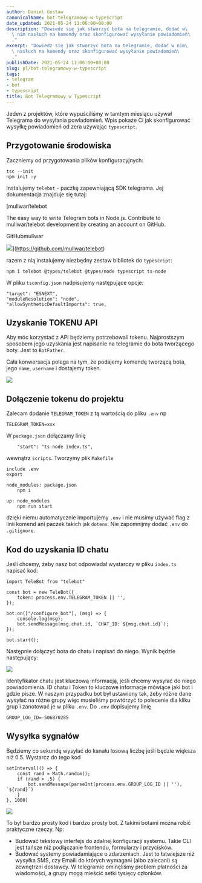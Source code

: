 ```yaml
---
author: Daniel Gustaw
canonicalName: bot-telegramowy-w-typescript
date_updated: 2021-05-24 11:06:00+00:00
description: "Dowiedz się jak stworzyć bota na telegramie, dodać w\
  \ nim nasłuch na komendy oraz skonfigurować wysyłanie powiadomień\
  ."
excerpt: "Dowiedz się jak stworzyć bota na telegramie, dodać w nim\
  \ nasłuch na komendy oraz skonfigurować wysyłanie powiadomień\
  ."
publishDate: 2021-05-24 11:06:00+00:00
slug: pl/bot-telegramowy-w-typescript
tags:
- telegram
- bot
- typescript
title: Bot Telegramowy w Typescript
---
```



Jeden z projektów, które wypuściliśmy w tamtym miesiącu używał Telegrama do wysyłania powiadomień. Wpis pokaże Ci jak skonfigurować wysyłkę powiadomień od zera używając `typescript`.

## Przygotowanie środowiska

Zaczniemy od przygotowania plików konfiguracyjnych:

```
tsc --init
npm init -y
```

Instalujemy `telebot` - paczkę zapewniającą SDK telegrama. Jej dokumentacja znajduje się tutaj:

[mullwar/telebot

The easy way to write Telegram bots in Node.js. Contribute to mullwar/telebot development by creating an account on GitHub.

GitHubmullwar

![](https://opengraph.githubassets.com/28e2e0d632e6c5b5866fa981f2f368713cd217aeac325b6e15a0a50d59af327a/mullwar/telebot)](https://github.com/mullwar/telebot)

razem z nią instalujemy niezbędny zestaw bibliotek do `typescript`:

```
npm i telebot @types/telebot @types/node typescript ts-node
```

W pliku `tsconfig.json` nadpisujemy następujące opcje:

```
"target": "ESNEXT",
"moduleResolution": "node",
"allowSyntheticDefaultImports": true,
```

## Uzyskanie TOKENU API

Aby móc korzystać z API będziemy potrzebowali tokenu. Najprostszym sposobem jego uzyskania jest napisanie na telegramie do bota tworzącego boty. Jest to `BotFather`.

Cała konwersacja polega na tym, że podajemy komendę tworzącą bota, jego `name`, `username` i dostajemy token.

![](../../../assets/2021-05-24/telegram-1.png)

## Dołączenie tokenu do projektu

Zalecam dodanie `TELEGRAM_TOKEN` z tą wartością do pliku `.env` np

```
TELEGRAM_TOKEN=xxx
```

W `package.json` dołączamy linię

```
    "start": "ts-node index.ts",
```

wewnątrz `scripts`. Tworzymy plik `Makefile`

```
include .env
export

node_modules: package.json
	npm i

up: node_modules
	npm run start
```

dzięki niemu automatycznie importujemy `.env` i nie musimy używać flag z linii komend ani paczek takich jak `dotenv`. Nie zapomnijmy dodać `.env` do `.gitignore`.

## Kod do uzyskania ID chatu

Jeśli chcemy, żeby nasz bot odpowiadał wystarczy w pliku `index.ts` napisać kod:

```
import TeleBot from "telebot"

const bot = new TeleBot({
    token: process.env.TELEGRAM_TOKEN || '',
});

bot.on(["/configure_bot"], (msg) => {
    console.log(msg);
    bot.sendMessage(msg.chat.id, `CHAT_ID: ${msg.chat.id}`);
});

bot.start();
```

Następnie dołączyć bota do chatu i napisać do niego. Wynik będzie następujący:

![](../../../assets/2021-05-24/telegram-2.png)

Identyfikator chatu jest kluczową informacją, jeśli chcemy wysyłać do niego powiadomienia. ID chatu i Token to kluczowe informacje mówiące jaki bot i gdzie pisze. W naszym przypadku bot był ustawiony tak, żeby różne dane wysyłać na różne grupy więc musieliśmy powtórzyć to polecenie dla kliku grup i zanotować je w pliku `.env`. Do `.env` dopisujemy linię

```
GROUP_LOG_ID=-506870285
```

## Wysyłka sygnałów

Będziemy co sekundę wysyłać do kanału losową liczbę jeśli będzie większa niż 0.5. Wystarcz do tego kod

```
setInterval(() => {
    const rand = Math.random();
    if (rand > .5) {
        bot.sendMessage(parseInt(process.env.GROUP_LOG_ID || ''), `${rand}`)
    }
}, 1000)
```

![](../../../assets/2021-05-24/telegram-3.png)

To był bardzo prosty kod i bardzo prosty bot. Z takimi botami można robić praktyczne rzeczy. Np:

* Budować tekstowy interfejs do zdalnej konfiguracji systemu. Takie CLI jest tańsze niż podłączanie frontendu, formularzy i przycisków.
* Budować systemy powiadamiające o zdarzeniach. Jest to łatwiejsze niż wysyłka SMS, czy Emaili do których wymagani (albo zalecani) są zewnętrzni dostawcy. W telegramie ominęliśmy problem płatności za wiadomości, a grupy mogą mieścić setki tysięcy członków.
